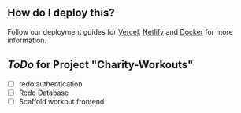 ## How do I deploy this?

Follow our deployment guides for [Vercel](https://create.t3.gg/en/deployment/vercel), [Netlify](https://create.t3.gg/en/deployment/netlify) and [Docker](https://create.t3.gg/en/deployment/docker) for more information.

## *ToDo* for Project "Charity-Workouts" 
- [ ] redo authentication
- [ ] Redo Database
- [ ] Scaffold workout frontend
